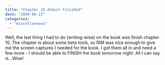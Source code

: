 ```yaml
---
title: "Chapter 10 Almost Finished"
date: "2009-06-23"
categories: 
  - "miscellaneous"
---
```


Well, the last thing I had to do (writing-wise) on the book was finish chapter 10. The chapter is about some beta tools, so RIM was nice enough to give me the screen captures I needed for the book. I got them all in and need a few more - I should be able to FINISH the book tomorrow night. All I can say is...Wow!
